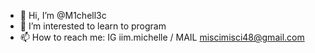 - 👋 Hi, I’m @M1chell3c
- 👀 I’m interested to learn to program
- 📫 How to reach me: IG iim.michelle / MAIL miscimisci48@gmail.com 
